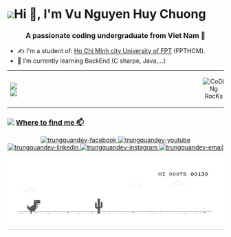 
<h1> <img src="https://emojis.slackmojis.com/emojis/images/1588315024/8823/hyperkitty.gif?1588315024" width="30" />Hi 👋, I'm Vu Nguyen Huy Chuong</h1>

<h3 align="center">A passionate coding undergraduate from Viet Nam 👋</h3>

- ✍ I'm a student of: [Ho Chi Minh city University of FPT](https://uni.fpt.edu.vn/en-US/Default.aspx) (FPTHCM).
- 🌱 I’m currently learning BackEnd (C sharpe, Java,...)









<table style="width:100%;">
  <tr>
    <td>       
    <img width="315" align="center" src="https://github-readme-stats.vercel.app/api/top-langs/?username=oggy-learn-code&hide=c%23,powershell,Mathematica,Ruby,Objective-   C,Objective-C%2b%2b,Cuda&title_color=61dafb&text_color=ffffff&icon_color=61dafb&bg_color=20232a&langs_count=8&layout=compact&border_color=61dafb&hide_border=true" />
  </a>
    <img align="right" width="434" src="https://github-readme-stats.vercel.app/api?username=oggy-learn-code&show_icons=true&theme=react&border_color=61dafb&hide_border=true" />
  </a>
    </td>
    <td>
      <p align="center"> 
        <img src="https://github.com/SP-XD/SP-XD/blob/main/images/dev-working_rounded.gif?raw=true" href="https://github.com/sp-xd" alt="CoDiNg RocKs"  width="100%"/>
      </p>
    </td>
  </tr>
</table>




<h3> <img src="https://emojis.slackmojis.com/emojis/images/1621024394/39092/cat-roll.gif?1621024394" width="28" /> <a href="https://github.com/xrkffgg/xrkffgg/blob/master/quotations.md"> Where to find me  📫</h3>

<div align="center">
  <a href="https://www.facebook.com/muoi.ngot.92/" target="blank">
    <img src="https://img.icons8.com/bubbles/100/000000/facebook-new.png" alt="trungquandev-facebook" />
  </a>
  <a href="https://www.youtube.com/channel/UCvXZppKx-nIOiWETGxnY_IA" target="blank">
    <img src="https://img.icons8.com/bubbles/100/000000/youtube-squared.png" alt="trungquandev-youtube" />
  </a>
  <a href="#" target="blank">
    <img src="https://img.icons8.com/bubbles/100/000000/linkedin.png" alt="trungquandev-linkedin" />
  </a>
  <a href="#" target="blank">
    <img src="https://img.icons8.com/bubbles/100/000000/instagram.png" alt="trungquandev-instagram" />
  </a>
  <a href="mailto:chuongvnhse150542@fpt.edu.vn" target="top">
    <img src="https://img.icons8.com/bubbles/100/000000/apple-mail.png" alt="trungquandev-email" />
  </a>
</div>





![Dino](https://raw.githubusercontent.com/wangningkai/wangningkai/master/assets/dino.gif)

                                   



